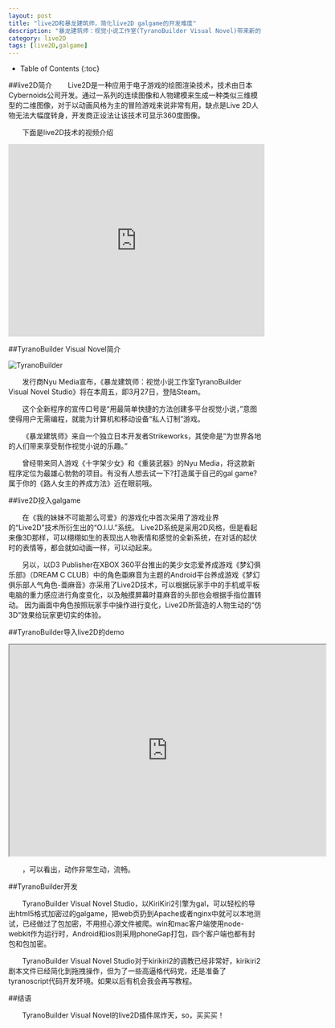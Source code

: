 ```yaml
---
layout: post
title: "live2D和暴龙建筑师，简化live2D galgame的开发难度"
description: "暴龙建筑师：视觉小说工作室(TyranoBuilder Visual Novel)带来新的live2D插件，简化live2D导入galgame的难度"
category: live2D
tags: [live2D,galgame]
---
```


* Table of Contents
{:toc}

##live2D简介
&#160; &#160; &#160; &#160;Live2D是一种应用于电子游戏的绘图渲染技术，技术由日本Cybernoids公司开发。通过一系列的连续图像和人物建模来生成一种类似三维模型的二维图像，对于以动画风格为主的冒险游戏来说非常有用，缺点是Live 2D人物无法大幅度转身，开发商正设法让该技术可显示360度图像。

&#160; &#160; &#160; &#160;下面是live2D技术的视频介绍

<!-- more -->



<iframe height="382.5px" width="510px" src="http://player.youku.com/embed/XNDY2ODE0NTA4" frameborder="0" allowfullscreen></iframe>

##TyranoBuilder Visual Novel简介

![TyranoBuilder](http://img17.poco.cn/mypoco/myphoto/20150515/10/17800049220150515102825056.jpg?460x215_120)

&#160; &#160; &#160; &#160;发行商Nyu Media宣布，《暴龙建筑师：视觉小说工作室TyranoBuilder Visual Novel Studio》将在本周五，即3月27日，登陆Steam。

&#160; &#160; &#160; &#160;这个全新程序的宣传口号是“用最简单快捷的方法创建多平台视觉小说，”意图使得用户无需编程，就能为计算机和移动设备“私人订制”游戏。

&#160; &#160; &#160; &#160;《暴龙建筑师》来自一个独立日本开发者Strikeworks，其使命是“为世界各地的人们带来享受制作视觉小说的乐趣。”

&#160; &#160; &#160; &#160;曾经带来同人游戏《十字架少女》和《重装武器》的Nyu Media，将这款新程序定位为最雄心勃勃的项目。有没有人想去试一下?打造属于自己的gal game?属于你的《路人女主的养成方法》近在眼前哦。

##live2D投入galgame

&#160; &#160; &#160; &#160;在《我的妹妹不可能那么可爱》的游戏化中首次采用了游戏业界的“Live2D”技术所衍生出的“O.I.U.”系统。 Live2D系统是采用2D风格，但是看起来像3D那样，可以栩栩如生的表现出人物表情和感觉的全新系统，在对话的起伏时的表情等，都会就如动画一样，可以动起来。

&#160; &#160; &#160; &#160;另以，以D3 Publisher在XBOX 360平台推出的美少女恋爱养成游戏《梦幻俱乐部》（DREAM C CLUB）中的角色亜麻音为主题的Android平台养成游戏《梦幻俱乐部人气角色-亜麻音》亦采用了Live2D技术，可以根据玩家手中的手机或平板电脑的重力感应进行角度变化，以及触摸屏幕时亜麻音的头部也会根据手指位置转动。
因为画面中角色按照玩家手中操作进行变化，Live2D所营造的人物生动的“仿3D”效果给玩家更切实的体验。

##TyranoBuilder导入live2D的demo

<iframe style="overflow: hidden;" src="http://tyranobuilder.com/live2d" width="630px" height="420px" scrolling="no"></iframe>

&#160; &#160; &#160; &#160;，可以看出，动作非常生动，流畅。

##TyranoBuilder开发

&#160; &#160; &#160; &#160;TyranoBuilder Visual Novel Studio，以KiriKiri2引擎为gal，可以轻松的导出html5格式加密过的galgame，把web页扔到Apache或者nginx中就可以本地测试，已经做过了包加密，不用担心源文件被爬。win和mac客户端使用node-webkit作为运行时，Android和ios则采用phoneGap打包，四个客户端也都有封包和包加密。

&#160; &#160; &#160; &#160;TyranoBuilder Visual Novel Studio对于kirikiri2的调教已经非常好，kirikiri2剧本文件已经简化到拖拽操作，但为了一些高逼格代码党，还是准备了tyranoscript代码开发环境。如果以后有机会我会再写教程。

##结语

&#160; &#160; &#160; &#160;TyranoBuilder Visual Novel的live2D插件屌炸天，so，买买买！